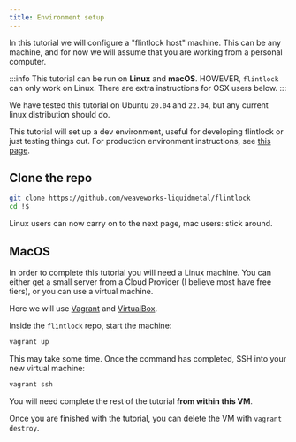 ```yaml
---
title: Environment setup
---
```


In this tutorial we will configure a "flintlock host" machine. This can be any machine,
and for now we will assume that you are working from a personal computer.

:::info
This tutorial can be run on **Linux** and **macOS**. HOWEVER, `flintlock` can only
work on Linux. There are extra instructions for OSX users below.
:::

We have tested this tutorial on Ubuntu `20.04` and `22.04`, but any current linux
distribution should do.

This tutorial will set up a dev environment, useful for developing flintlock or
just testing things out. For production environment instructions, see [this page][prod].

## Clone the repo

```bash
git clone https://github.com/weaveworks-liquidmetal/flintlock
cd !$
```

Linux users can now carry on to the next page, mac users: stick around.

## MacOS

In order to complete this tutorial you will need a Linux machine. You can either
get a small server from a Cloud Provider (I believe most have free tiers), or
you can use a virtual machine.

Here we will use [Vagrant][vagrant] and [VirtualBox][virtualbox].

Inside the `flintlock` repo, start the machine:

```bash
vagrant up
```

This may take some time. Once the command has completed, SSH into your new virtual
machine:

```bash
vagrant ssh
```

You will need complete the rest of the tutorial **from within this VM**.

Once you are finished with the tutorial, you can delete the VM with `vagrant destroy`.

[virtualbox]: https://www.virtualbox.org/wiki/Downloads
[vagrant]: https://www.vagrantup.com/downloads
[prod]: /docs/guides/production
